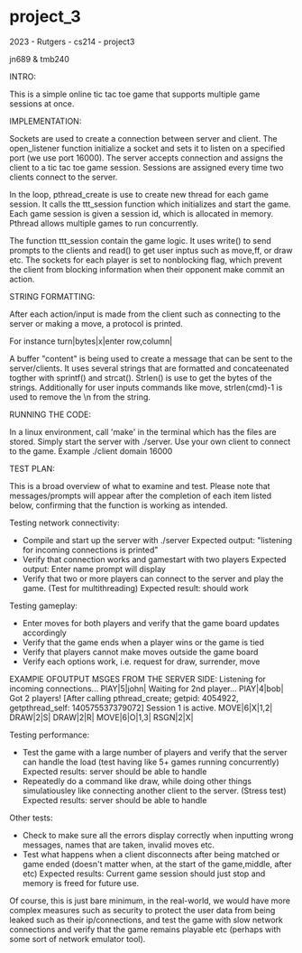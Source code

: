 # project_3
2023 - Rutgers - cs214 - project3

jn689 & tmb240

INTRO:

This is a simple online tic tac toe game that supports multiple game sessions at once.

IMPLEMENTATION:

Sockets are used to create a connection between server and client. The open_listener function initialize a socket and sets it to listen on a specified port (we use port 16000). The server accepts connection and assigns the client to a tic tac toe game session. Sessions are assigned every time two clients connect to the server.

In the loop, pthread_create is use to create new thread for each game session. It calls the ttt_session function which initializes and start the game. Each game session is given a session id, which is allocated in memory. Pthread allows multiple games to run concurrently.

The function ttt_session contain the game logic. It uses write() to send prompts to the clients and read() to get user inptus such as move,ff, or draw etc. The sockets for each player is set to nonblocking flag, which prevent the client from blocking information when their opponent make commit an action.

STRING FORMATTING:

After each action/input is made from the client such as connecting to the server or making a move, a protocol is printed. 

For instance turn|bytes|x|enter row,column|

A buffer "content" is being used to create a message that can be sent to the server/clients. It uses several strings that are formatted and concateenated togther with sprintf() and strcat(). Strlen() is use to get the bytes of the strings. Additionally for user inputs commands like move, strlen(cmd)-1 is used to remove the \n from the string.


RUNNING THE CODE:

In a linux environment, call 'make' in the terminal which has the files are stored. Simply start the server with ./server. Use your own client to connect to the game. 
Example ./client domain 16000


TEST PLAN:

This is a broad overview of what to examine and test. Please note that messages/prompts will appear after the completion of each item listed below, confirming that the function is working as intended.

Testing network connectivity:
 - Compile and start up the server with ./server 
 Expected output: "listening for incoming connections is printed"
 - Verify that connection works and gamestart with two players 
 Expected output: Enter name prompt will display
 - Verify that two or more players can connect to the server and play the game. (Test for multithreading)
 Expected result: should work

Testing gameplay:
 - Enter moves for both players and verify that the game board updates accordingly
 - Verify that the game ends when a player wins or the game is tied
 - Verify that players cannot make moves outside the game board
 - Verify each options work, i.e. request for draw, surrender, move

 
EXAMPlE OFOUTPUT MSGES FROM THE SERVER SIDE:
Listening for incoming connections...
PlAY|5|john|
Waiting for 2nd player...
PlAY|4|bob|
Got 2 players!
[After calling pthread_create; getpid: 4054922, getpthread_self: 140575537379072]
Session 1 is active.
MOVE|6|X|1,2|
DRAW|2|S|
DRAW|2|R|
MOVE|6|O|1,3|
RSGN|2|X|


Testing performance:
 - Test the game with a large number of players and verify that the server can handle the load (test having like 5+ games running concurrently)
  Expected results: server should be able to handle
 - Repeatedly do a command like draw, while doing other things simulatiousley like connecting another client to the server. (Stress test)
  Expected results: server should be able to handle
  
Other tests:
 - Check to make sure all the errors display correctly when inputting wrong messages, names that are taken, invalid moves etc.
 - Test what happens when a client disconnects after being matched or game ended (doesn't matter when, at the start of the game,middle, after etc)
  Expected results: Current game session should just stop and memory is freed for future use.
  
 
Of course, this is just bare minimum, in the real-world, we would have more complex measures such as security to protect the user data from being leaked such as their ip/connections, and test the game with slow network connections and verify that the game remains playable etc (perhaps with some sort of network emulator tool).




